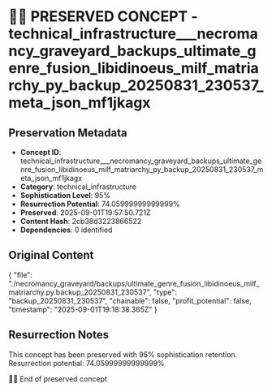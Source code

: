 # 🏴‍☠️ PRESERVED CONCEPT - technical_infrastructure___necromancy_graveyard_backups_ultimate_genre_fusion_libidinoeus_milf_matriarchy_py_backup_20250831_230537_meta_json_mf1jkagx

## Preservation Metadata
- **Concept ID**: technical_infrastructure___necromancy_graveyard_backups_ultimate_genre_fusion_libidinoeus_milf_matriarchy_py_backup_20250831_230537_meta_json_mf1jkagx
- **Category**: technical_infrastructure
- **Sophistication Level**: 95%
- **Resurrection Potential**: 74.05999999999999%
- **Preserved**: 2025-09-01T19:57:50.721Z
- **Content Hash**: 2cb38d3223866522
- **Dependencies**: 0 identified

## Original Content

{
  "file": "./necromancy_graveyard/backups/ultimate_genre_fusion_libidinoeus_milf_matriarchy.py.backup_20250831_230537",
  "type": "backup_20250831_230537",
  "chainable": false,
  "profit_potential": false,
  "timestamp": "2025-09-01T19:18:38.365Z"
}

## Resurrection Notes
This concept has been preserved with 95% sophistication retention.
Resurrection potential: 74.05999999999999%

🏴‍☠️ End of preserved concept
